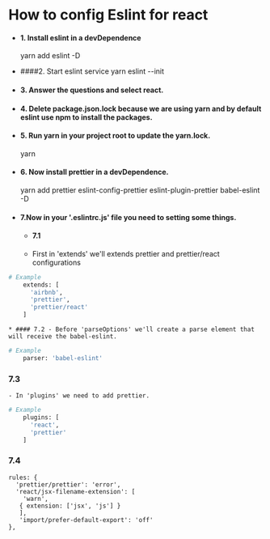 # How to config Eslint for react

* #### 1. Install eslint in a devDependence
	yarn add eslint -D

* ####2. Start eslint service
	yarn eslint --init

* #### 3. Answer the questions and select react.


* #### 4. Delete package.json.lock because we are using yarn and by default eslint use npm to install the packages.

* #### 5. Run yarn in your project root to update the yarn.lock.
	yarn

* #### 6. Now install prettier in a devDependence.
	yarn add prettier eslint-config-prettier eslint-plugin-prettier babel-eslint -D

* #### 7.Now in your '.eslintrc.js' file you need to setting some things.

	* #### 7.1 
	- First in 'extends' we'll extends prettier and prettier/react configurations
```bash
# Example
	extends: [
	  'airbnb',
	  'prettier',
	  'prettier/react'
	]
```
	* #### 7.2 - Before 'parseOptions' we'll create a parse element that will receive the babel-eslint.
	
```bash
# Example
	parser: 'babel-eslint'
```

### 7.3
	- In 'plugins' we need to add prettier.
```bash
# Example
	plugins: [
	  'react',
	  'prettier'
	]
```

### 7.4
```
rules: {
  'prettier/prettier': 'error',
  'react/jsx-filename-extension': [
    'warn',
   { extension: ['jsx', 'js'] }
   ],
   'import/prefer-default-export': 'off'
},
```


